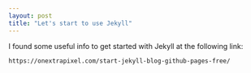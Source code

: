 ```yaml
---
layout: post
title: "Let's start to use Jekyll"
---
```


I found some useful info to get started with Jekyll at the following link:

```https://onextrapixel.com/start-jekyll-blog-github-pages-free/```

[jekyll-docs]: https://jekyllrb.com/docs/home
[jekyll-gh]:   https://github.com/jekyll/jekyll
[jekyll-talk]: https://talk.jekyllrb.com/
